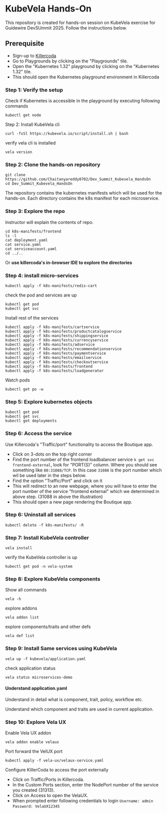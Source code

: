 # KubeVela Hands-On

This repository is created for hands-on session on KubeVela exercise for Guidewire DevSUmmit 2025. Follow the instructions below.

## Prerequisite

- Sign-up to [Killercoda](https://killercoda.com/)
- Go to Playgrounds by clicking on the "Playgrounds" tile.
- Open the "Kubernetes 1.32" playground by clicking on the "Kubernetes 1.32" tile.
- This should open the Kubernetes playground environment in Killercoda

### Step 1: Verify the setup

Check if Kubernetes is accessible in the playground by executing following commands

    kubectl get node

Step 2: Install KubeVela cli

    curl -fsSl https://kubevela.io/script/install.sh | bash

verify vela cli is installed

    vela version

### Step 2: Clone the hands-on repository

    git clone https://github.com/Chaitanyareddy0702/Dev_Summit_Kubevela_HandsOn
    cd Dev_Summit_Kubevela_HandsOn

The repository contains the kubernetes manifests which will be used for the hands-on.
Each directory contains the k8s manifest for each microservice.


### Step 3: Explore the repo

Instructor will explain the contents of repo.

    cd k8s-manifests/frontend
    ls -l
    cat deployment.yaml
    cat service.yaml
    cat serviceaccount.yaml
    cd ../..

Or **use killercoda's in-browser IDE to explore the directories**

### Step 4: install micro-services

    kubectl apply -f k8s-manifests/redis-cart

check the pod and services are up

    kubectl get pod
    kubectl get svc

Install rest of the services

    kubectl apply -f k8s-manifests/cartservice
    kubectl apply -f k8s-manifests/productcatalogservice
    kubectl apply -f k8s-manifests/shippingservice
    kubectl apply -f k8s-manifests/currencyservice
    kubectl apply -f k8s-manifests/adservice
    kubectl apply -f k8s-manifests/recommendationservice
    kubectl apply -f k8s-manifests/paymentservice
    kubectl apply -f k8s-manifests/emailservice
    kubectl apply -f k8s-manifests/checkoutservice
    kubectl apply -f k8s-manifests/frontend
    kubectl apply -f k8s-manifests/loadgenerator

Watch pods

    kubectl get po -w

### Step 5: Explore kubernetes objects

    kubectl get pod
    kubectl get svc
    kubectl get deployments

### Step 6: Access the service

Use Killercoda's "Traffic/port" functionality to access the Boutique app.

-  Click on 3-dots on the top right corner
-  Find the port number of the frontend loadbalancer service `k get svc frontend-external`, look for "PORT(S)" column. Where you should see something like `80:31088/TCP`. In this case `31088` is the port number which wil be used later in the steps below.
-  Find the option "Traffic/Port" and click on it
-  This will redirect to an new webpage, where you will have to enter the port number of the service "frontend external" which we determined in above step. (31088 in above the illustration)
-  This should open a new page rendering the Boutique app.

### Step 6: Uninstall all services

    kubectl delete -f k8s-manifests/ -R

### Step 7: Install KubeVela controller

    vela install

verify the KubeVela controller is up

    kubectl get pod -n vela-system

### Step 8: Explore KubeVela components

Show all commands

    vela -h

explore addons

    vela addon list

explore components/traits and other defs

    vela def list

### Step 9: Install Same services using KubeVela

    vela up -f kubevela/application.yaml

check application status

    vela status microservices-demo

#### Understand application.yaml

Understand in detail what is component, trait, policy, workflow etc.

Understand which component and traits are used in current application.


### Step 10: Explore Vela UX

Enable Vela UX addon

    vela addon enable velaux

Port forward the VelUX port

    kubectl apply -f vela-ux/velaux-service.yaml

Configure KillerCoda to access the port externally

- Click on Traffic/Ports in Killercoda.
- In the Custom Ports section, enter the NodePort number of the service you created (31313).
- Click on Access to open the VelaUX.
- When prompted enter following credentials to login `Username: admin` `Password: VelaUX12345`